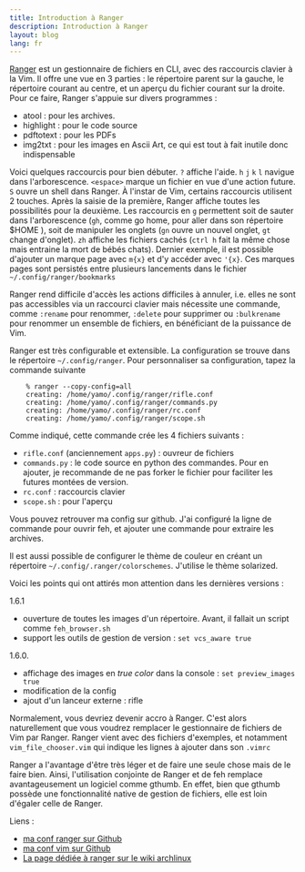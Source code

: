 ```yaml
---
title: Introduction à Ranger
description: Introduction à Ranger
layout: blog
lang: fr
---
```

[Ranger](http://ranger.nongnu.org/) est un gestionnaire de fichiers en CLI, avec des raccourcis
clavier à la Vim. Il offre une vue en 3 parties : le répertoire parent sur la gauche, le répertoire
courant au centre, et un aperçu du fichier courant sur la droite. Pour ce faire, Ranger s'appuie sur
divers programmes :

-   atool : pour les archives.
-   highlight : pour le code source
-   pdftotext : pour les PDFs
-   img2txt : pour les images en Ascii Art, ce qui est tout à fait inutile donc indispensable

Voici quelques raccourcis pour bien débuter. `?` affiche l'aide. `h` `j` `k` `l` navigue dans
l'arborescence. `<espace>` marque un fichier en vue d'une action future. `S` ouvre un shell dans
Ranger. À l'instar de Vim, certains raccourcis utilisent 2 touches. Après la saisie de la première,
Ranger affiche toutes les possibilités pour la deuxième. Les raccourcis en `g` permettent soit de
sauter dans l'arborescence (`gh`, comme go home, pour aller dans son répertoire $HOME ), soit de
manipuler les onglets (`gn` ouvre un nouvel onglet, `gt` change d'onglet). `zh` affiche les fichiers
cachés (`ctrl h` fait la même chose mais entraine la mort de bébés chats). Dernier exemple, il est
possible d'ajouter un marque page avec `m{x}` et d'y accéder avec `'{x}`. Ces marques pages sont
persistés entre plusieurs lancements dans le fichier `~/.config/ranger/bookmarks`

Ranger rend difficile d'accès les actions difficiles à annuler, i.e. elles ne sont pas accessibles
via un raccourci clavier mais nécessite une commande, comme `:rename` pour renommer, `:delete` pour
supprimer ou `:bulkrename` pour renommer un ensemble de fichiers, en bénéficiant de la puissance de
Vim.

Ranger est très configurable et extensible. La configuration se trouve dans le répertoire
`~/.config/ranger`. Pour personnaliser sa configuration, tapez la commande suivante

```
    % ranger --copy-config=all
    creating: /home/yamo/.config/ranger/rifle.conf
    creating: /home/yamo/.config/ranger/commands.py
    creating: /home/yamo/.config/ranger/rc.conf
    creating: /home/yamo/.config/ranger/scope.sh
```

Comme indiqué, cette commande crée les 4 fichiers suivants :

-   `rifle.conf` (anciennement `apps.py`) : ouvreur de fichiers
-   `commands.py` : le code source en python des commandes. Pour en ajouter, je recommande de ne pas
    forker le fichier pour faciliter les futures montées de version.
-   `rc.conf` : raccourcis clavier
-   `scope.sh` : pour l'aperçu

Vous pouvez retrouver ma config sur github. J'ai configuré la ligne de commande pour ouvrir feh, et
ajouter une commande pour extraire les archives.

Il est aussi possible de configurer le thème de couleur en créant un répertoire
`~/.config/.ranger/colorschemes`. J'utilise le thème solarized.

Voici les points qui ont attirés mon attention dans les dernières versions :

1.6.1

-   ouverture de toutes les images d'un répertoire. Avant, il fallait un script comme
    `feh_browser.sh`
-   support les outils de gestion de version : `set vcs_aware true`

1.6.0.

-   affichage des images en *true color* dans la console : `set preview_images true`
-   modification de la config
-   ajout d'un lanceur externe : rifle

Normalement, vous devriez devenir accro à Ranger. C'est alors naturellement que vous voudrez
remplacer le gestionnaire de fichiers de Vim par Ranger. Ranger vient avec des fichiers d'exemples,
et notamment `vim_file_chooser.vim` qui indique les lignes à ajouter dans son `.vimrc`

Ranger a l'avantage d'être très léger et de faire une seule chose mais de le faire bien. Ainsi,
l'utilisation conjointe de Ranger et de feh remplace avantageusement un logiciel comme gthumb. En
effet, bien que gthumb possède une fonctionnalité native de gestion de fichiers, elle est loin
d'égaler celle de Ranger.

Liens :

-   [ma conf ranger sur Github](https://github.com/YannMoisan/dotfiles/tree/master/ranger)
-   [ma conf vim sur Github](https://github.com/YannMoisan/dotfiles/blob/master/.vimrc)
-   [La page dédiée à ranger sur le wiki archlinux](https://wiki.archlinux.org/index.php/ranger)

